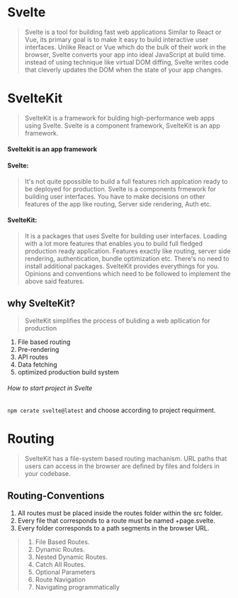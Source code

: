 # Svelte

> Svelte is a tool for building fast web applications
> Similar to React or Vue, its primary goal is to make it easy to build interactive user interfaces.
> Unlike React or Vue which do the bulk of their work in the browser, Svelte converts your app into ideal JavaScript at build time.
> instead of using technique like virtual DOM diffing, Svelte writes code that cleverly updates the DOM when the state of your app changes.

# SvelteKit

> SvelteKit is a framework for bulding high-performance web apps using Svelte.
> Svelte is a component framework, SvelteKit is an app framework.

#### Sveltekit is an app framework

#### Svelte: 
> It's not quite ppossible to build a full features rich applcation ready to be deployed for production.
> Svelte is a components frmework for building user interfaces.
> You have to make decisions on other features of the app like routing, Server side rendering, Auth etc.

#### SvelteKit:
> It is a packages that uses Svelte for building user interfaces.
> Loading with a lot more features that enables you to build full fledged production ready application.
> Features exactly like routing, server side rendering, authentication, bundle optimization etc.
> There's no need to install additional packages.
> SvelteKit provides everythings for you.
> Opinions and conventions which need to be followed to implement the above said features.

## why SvelteKit?

> SvelteKit simplifies the process of buliding a web apllication for production
1. File based routing
2. Pre-rendering
3. API routes
4. Data fetching
5. optimized production build system

###### How to start project in Svelte 
``` npm cerate svelte@latest ``` and choose according to project requirment.

# Routing 

> SvelteKit has a file-system based routing machanism.
> URL paths that users can access in the browser are defined by files and folders in your codebase.

## Routing-Conventions

1. All routes must be placed inside the routes folder within the src folder.
2. Every file that corresponds to a route must be named +page.svelte.
3. Every folder corresponds to a path segments in the browser URL.


> 1. File Based Routes.
> 2. Dynamic Routes.
> 3. Nested Dynamic Routes.
> 4. Catch All Routes.
> 5. Optional Parameters
> 6. Route Navigation
> 7. Navigating programmatically
